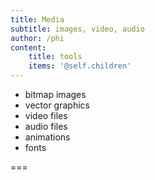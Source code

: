 ```yaml
---
title: Media
subtitle: images, video, audio
author: /phi
content:
    title: tools
    items: '@self.children'
---
```


- bitmap images
- vector graphics
- video files
- audio files
- animations
- fonts

===

